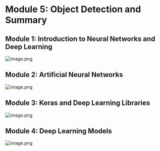 

# Module 5: Object Detection and Summary
## Module 1: Introduction to Neural Networks and Deep Learning
![image.png](https://prod-files-secure.s3.us-west-2.amazonaws.com/03e82b26-cccb-4906-bb56-adabcbdc0655/a8d40bcb-c482-4026-8872-311e16b2dc63/image.png?X-Amz-Algorithm=AWS4-HMAC-SHA256&X-Amz-Content-Sha256=UNSIGNED-PAYLOAD&X-Amz-Credential=ASIAZI2LB466UGUJGWEL%2F20250203%2Fus-west-2%2Fs3%2Faws4_request&X-Amz-Date=20250203T182003Z&X-Amz-Expires=3600&X-Amz-Security-Token=IQoJb3JpZ2luX2VjEAIaCXVzLXdlc3QtMiJIMEYCIQCpDJYT%2FA6CzYHc%2F0xvUd4Skb4QlXiZEt%2FwoVX16p3uNAIhAPge7RZ43mnpuAjf%2Bzuyp%2FgemppQClxluBosWriddtL0Kv8DCBsQABoMNjM3NDIzMTgzODA1IgzRrp%2BFirUk%2B2ISkmQq3AO%2FiuYHN3nV364IiDChtizOt5dNQNOsErWlHjmt8%2FJ%2FPQIjB%2FJhceCxa62FB%2FSyuEsEkPenzNAy%2FU1nhgAXsw0mtO7YIQoLsHganXp2Av9Ffif1qEvlqa1f9EJVEc7ssmrI8zExD%2F0y4H%2FXNtZ0Am4ca7OEzazD4Ozo0aQal8Mwim32O0rkQwZIWBuhvYMo68d5mQAWUGAjMWJ6q3aLzwp9w2iqFTzPx%2BJF3Uw2i%2FbzWTszu0FXpgcvzzY0Yev2SJESg0nTUGGihY1OXya%2FZW3gctQEC66YwNNNgFbQyUXDFzkHbRWLWlB%2FwdNUoduxXbj4oiZ0QZ%2FdhhAdxLo4QoGNaGoxCichQAeN3GZH646wauevTW3pSCzTuX39XDvBR539nRutlMjywEjX4yRFzd%2BceP5AbNI%2BeP%2FpkzUWq5FsSXdoy40UtXbeXMeSyLP2%2B4y6iyJBA%2BMgdlVZXvRMXGx2jm98BZeDWdPBYGuIAYXN2%2Flkux5puXuGcnqXmnLpDRljPEki2lhjQ1FTtPoUo%2BYxd0CzpKc8LIPOWPLO1U2kETWvfeSrarYJEzBPpwMvrEZ8GtPVlKD9hXzs16JbR6OLa97%2F0QdTmgN2jtHGJjutH5ojnrW%2Bvvs%2FVTAf5jDKg4S9BjqkAT5MbikvLHda1%2F4QX8wzZMGcUHg3YevqesFD3A1BKv%2BqhuoACvabGIK0hl4UllsPG0R6WkCjeKdOo1v2hUVcpJpm6Ptu4Zbv30rJsxv8F5ngzfvOLFRU74G6ktcOZ%2FX%2BH9Fz5%2Bccm1KIn%2BGJ1T03iG35mVJrlm1NCYtJAS5YSf4pn5wpbvZMffbOMs9z0uEMXE87Q2FtpQhch3R36sf%2BSaLT8qc1&X-Amz-Signature=c7fb6dec30b8754e39c6edc6d3445ce6843bd418586f923e6b4863a990530007&X-Amz-SignedHeaders=host&x-id=GetObject)
## Module 2: Artificial Neural Networks
![image.png](https://prod-files-secure.s3.us-west-2.amazonaws.com/03e82b26-cccb-4906-bb56-adabcbdc0655/5157ca89-62da-41d9-a98f-6432b71047a9/image.png?X-Amz-Algorithm=AWS4-HMAC-SHA256&X-Amz-Content-Sha256=UNSIGNED-PAYLOAD&X-Amz-Credential=ASIAZI2LB466UGUJGWEL%2F20250203%2Fus-west-2%2Fs3%2Faws4_request&X-Amz-Date=20250203T182003Z&X-Amz-Expires=3600&X-Amz-Security-Token=IQoJb3JpZ2luX2VjEAIaCXVzLXdlc3QtMiJIMEYCIQCpDJYT%2FA6CzYHc%2F0xvUd4Skb4QlXiZEt%2FwoVX16p3uNAIhAPge7RZ43mnpuAjf%2Bzuyp%2FgemppQClxluBosWriddtL0Kv8DCBsQABoMNjM3NDIzMTgzODA1IgzRrp%2BFirUk%2B2ISkmQq3AO%2FiuYHN3nV364IiDChtizOt5dNQNOsErWlHjmt8%2FJ%2FPQIjB%2FJhceCxa62FB%2FSyuEsEkPenzNAy%2FU1nhgAXsw0mtO7YIQoLsHganXp2Av9Ffif1qEvlqa1f9EJVEc7ssmrI8zExD%2F0y4H%2FXNtZ0Am4ca7OEzazD4Ozo0aQal8Mwim32O0rkQwZIWBuhvYMo68d5mQAWUGAjMWJ6q3aLzwp9w2iqFTzPx%2BJF3Uw2i%2FbzWTszu0FXpgcvzzY0Yev2SJESg0nTUGGihY1OXya%2FZW3gctQEC66YwNNNgFbQyUXDFzkHbRWLWlB%2FwdNUoduxXbj4oiZ0QZ%2FdhhAdxLo4QoGNaGoxCichQAeN3GZH646wauevTW3pSCzTuX39XDvBR539nRutlMjywEjX4yRFzd%2BceP5AbNI%2BeP%2FpkzUWq5FsSXdoy40UtXbeXMeSyLP2%2B4y6iyJBA%2BMgdlVZXvRMXGx2jm98BZeDWdPBYGuIAYXN2%2Flkux5puXuGcnqXmnLpDRljPEki2lhjQ1FTtPoUo%2BYxd0CzpKc8LIPOWPLO1U2kETWvfeSrarYJEzBPpwMvrEZ8GtPVlKD9hXzs16JbR6OLa97%2F0QdTmgN2jtHGJjutH5ojnrW%2Bvvs%2FVTAf5jDKg4S9BjqkAT5MbikvLHda1%2F4QX8wzZMGcUHg3YevqesFD3A1BKv%2BqhuoACvabGIK0hl4UllsPG0R6WkCjeKdOo1v2hUVcpJpm6Ptu4Zbv30rJsxv8F5ngzfvOLFRU74G6ktcOZ%2FX%2BH9Fz5%2Bccm1KIn%2BGJ1T03iG35mVJrlm1NCYtJAS5YSf4pn5wpbvZMffbOMs9z0uEMXE87Q2FtpQhch3R36sf%2BSaLT8qc1&X-Amz-Signature=b4a2806e79b50f115492b289209c01c3ae18e48a3036e9a09614b20457990483&X-Amz-SignedHeaders=host&x-id=GetObject)
## Module 3: Keras and Deep Learning Libraries
![image.png](https://prod-files-secure.s3.us-west-2.amazonaws.com/03e82b26-cccb-4906-bb56-adabcbdc0655/5089ce50-05f1-470d-ad42-42503bf1df5f/image.png?X-Amz-Algorithm=AWS4-HMAC-SHA256&X-Amz-Content-Sha256=UNSIGNED-PAYLOAD&X-Amz-Credential=ASIAZI2LB466UGUJGWEL%2F20250203%2Fus-west-2%2Fs3%2Faws4_request&X-Amz-Date=20250203T182003Z&X-Amz-Expires=3600&X-Amz-Security-Token=IQoJb3JpZ2luX2VjEAIaCXVzLXdlc3QtMiJIMEYCIQCpDJYT%2FA6CzYHc%2F0xvUd4Skb4QlXiZEt%2FwoVX16p3uNAIhAPge7RZ43mnpuAjf%2Bzuyp%2FgemppQClxluBosWriddtL0Kv8DCBsQABoMNjM3NDIzMTgzODA1IgzRrp%2BFirUk%2B2ISkmQq3AO%2FiuYHN3nV364IiDChtizOt5dNQNOsErWlHjmt8%2FJ%2FPQIjB%2FJhceCxa62FB%2FSyuEsEkPenzNAy%2FU1nhgAXsw0mtO7YIQoLsHganXp2Av9Ffif1qEvlqa1f9EJVEc7ssmrI8zExD%2F0y4H%2FXNtZ0Am4ca7OEzazD4Ozo0aQal8Mwim32O0rkQwZIWBuhvYMo68d5mQAWUGAjMWJ6q3aLzwp9w2iqFTzPx%2BJF3Uw2i%2FbzWTszu0FXpgcvzzY0Yev2SJESg0nTUGGihY1OXya%2FZW3gctQEC66YwNNNgFbQyUXDFzkHbRWLWlB%2FwdNUoduxXbj4oiZ0QZ%2FdhhAdxLo4QoGNaGoxCichQAeN3GZH646wauevTW3pSCzTuX39XDvBR539nRutlMjywEjX4yRFzd%2BceP5AbNI%2BeP%2FpkzUWq5FsSXdoy40UtXbeXMeSyLP2%2B4y6iyJBA%2BMgdlVZXvRMXGx2jm98BZeDWdPBYGuIAYXN2%2Flkux5puXuGcnqXmnLpDRljPEki2lhjQ1FTtPoUo%2BYxd0CzpKc8LIPOWPLO1U2kETWvfeSrarYJEzBPpwMvrEZ8GtPVlKD9hXzs16JbR6OLa97%2F0QdTmgN2jtHGJjutH5ojnrW%2Bvvs%2FVTAf5jDKg4S9BjqkAT5MbikvLHda1%2F4QX8wzZMGcUHg3YevqesFD3A1BKv%2BqhuoACvabGIK0hl4UllsPG0R6WkCjeKdOo1v2hUVcpJpm6Ptu4Zbv30rJsxv8F5ngzfvOLFRU74G6ktcOZ%2FX%2BH9Fz5%2Bccm1KIn%2BGJ1T03iG35mVJrlm1NCYtJAS5YSf4pn5wpbvZMffbOMs9z0uEMXE87Q2FtpQhch3R36sf%2BSaLT8qc1&X-Amz-Signature=3e6252e21436cf9996c3a0045253ac171dd430c662d681d64c6c01d0abc06681&X-Amz-SignedHeaders=host&x-id=GetObject)
## Module 4: Deep Learning Models
![image.png](https://prod-files-secure.s3.us-west-2.amazonaws.com/03e82b26-cccb-4906-bb56-adabcbdc0655/4e22fcb0-cfbc-4d28-b961-b9b8fde071f0/image.png?X-Amz-Algorithm=AWS4-HMAC-SHA256&X-Amz-Content-Sha256=UNSIGNED-PAYLOAD&X-Amz-Credential=ASIAZI2LB466UGUJGWEL%2F20250203%2Fus-west-2%2Fs3%2Faws4_request&X-Amz-Date=20250203T182003Z&X-Amz-Expires=3600&X-Amz-Security-Token=IQoJb3JpZ2luX2VjEAIaCXVzLXdlc3QtMiJIMEYCIQCpDJYT%2FA6CzYHc%2F0xvUd4Skb4QlXiZEt%2FwoVX16p3uNAIhAPge7RZ43mnpuAjf%2Bzuyp%2FgemppQClxluBosWriddtL0Kv8DCBsQABoMNjM3NDIzMTgzODA1IgzRrp%2BFirUk%2B2ISkmQq3AO%2FiuYHN3nV364IiDChtizOt5dNQNOsErWlHjmt8%2FJ%2FPQIjB%2FJhceCxa62FB%2FSyuEsEkPenzNAy%2FU1nhgAXsw0mtO7YIQoLsHganXp2Av9Ffif1qEvlqa1f9EJVEc7ssmrI8zExD%2F0y4H%2FXNtZ0Am4ca7OEzazD4Ozo0aQal8Mwim32O0rkQwZIWBuhvYMo68d5mQAWUGAjMWJ6q3aLzwp9w2iqFTzPx%2BJF3Uw2i%2FbzWTszu0FXpgcvzzY0Yev2SJESg0nTUGGihY1OXya%2FZW3gctQEC66YwNNNgFbQyUXDFzkHbRWLWlB%2FwdNUoduxXbj4oiZ0QZ%2FdhhAdxLo4QoGNaGoxCichQAeN3GZH646wauevTW3pSCzTuX39XDvBR539nRutlMjywEjX4yRFzd%2BceP5AbNI%2BeP%2FpkzUWq5FsSXdoy40UtXbeXMeSyLP2%2B4y6iyJBA%2BMgdlVZXvRMXGx2jm98BZeDWdPBYGuIAYXN2%2Flkux5puXuGcnqXmnLpDRljPEki2lhjQ1FTtPoUo%2BYxd0CzpKc8LIPOWPLO1U2kETWvfeSrarYJEzBPpwMvrEZ8GtPVlKD9hXzs16JbR6OLa97%2F0QdTmgN2jtHGJjutH5ojnrW%2Bvvs%2FVTAf5jDKg4S9BjqkAT5MbikvLHda1%2F4QX8wzZMGcUHg3YevqesFD3A1BKv%2BqhuoACvabGIK0hl4UllsPG0R6WkCjeKdOo1v2hUVcpJpm6Ptu4Zbv30rJsxv8F5ngzfvOLFRU74G6ktcOZ%2FX%2BH9Fz5%2Bccm1KIn%2BGJ1T03iG35mVJrlm1NCYtJAS5YSf4pn5wpbvZMffbOMs9z0uEMXE87Q2FtpQhch3R36sf%2BSaLT8qc1&X-Amz-Signature=60c28b242cb3f776fa51b94d3fc441123b2b9287e781f688770b545243829b55&X-Amz-SignedHeaders=host&x-id=GetObject)